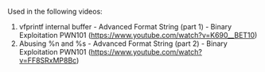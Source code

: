 Used in the following videos:
1. vfprintf internal buffer - Advanced Format String (part 1) - Binary Exploitation PWN101 (https://www.youtube.com/watch?v=K690__BET10)
2. Abusing %n and %s - Advanced Format String (part 2) - Binary Exploitation PWN101 (https://www.youtube.com/watch?v=FF8SRxMP8Bc)

